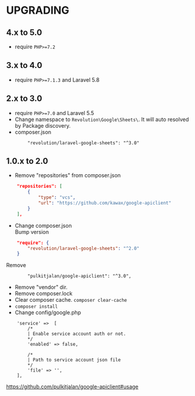 # UPGRADING

## 4.x to 5.0
- require `PHP>=7.2`

## 3.x to 4.0
- require `PHP>=7.1.3` and Laravel 5.8

## 2.x to 3.0
- require `PHP>=7.0` and Laravel 5.5
- Change namespace to `Revolution\Google\Sheets\`. It will auto resolved by Package discovery.
- composer.json
```
        "revolution/laravel-google-sheets": "^3.0"
```

## 1.0.x to 2.0
- Remove "repositories" from composer.json
```json
    "repositories": [
        {
            "type": "vcs",
            "url": "https://github.com/kawax/google-apiclient"
        }
    ],
```
- Change composer.json  
Bump version
```json
    "require": {
        "revolution/laravel-google-sheets": "^2.0"
    }
```
Remove
```
        "pulkitjalan/google-apiclient": "^3.0",
```
- Remove "vendor" dir.
- Remove composer.lock
- Clear composer cache. `composer clear-cache`
- `composer install`
- Change config/google.php  
```
    'service' =>  [
        /*
        | Enable service account auth or not.
        */
        'enabled' => false,

        /*
        | Path to service account json file
        */
        'file' => '',
    ],
```
https://github.com/pulkitjalan/google-apiclient#usage
